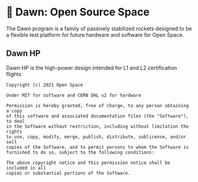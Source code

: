 # 🚀 Dawn: Open Source Space
The Dawn program is a family of passively stabilized rockets designed to be a flexible test platform for future hardware and software for Open Space.

## Dawn HP
Dawn HP is the high-power design intended for L1 and L2 certification flights

    Copyright (c) 2021 Open Space
    
    Under MIT for software and CERN OHL v2 for hardware
    
    Permission is hereby granted, free of charge, to any person obtaining a copy
    of this software and associated documentation files (the "Software"), to deal
    in the Software without restriction, including without limitation the rights
    to use, copy, modify, merge, publish, distribute, sublicense, and/or sell
    copies of the Software, and to permit persons to whom the Software is
    furnished to do so, subject to the following conditions:

    The above copyright notice and this permission notice shall be included in all
    copies or substantial portions of the Software.
